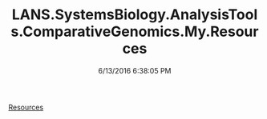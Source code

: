 ﻿---
title: LANS.SystemsBiology.AnalysisTools.ComparativeGenomics.My.Resources
date: 6/13/2016 6:38:05 PM
---

[Resources](T-LANS.SystemsBiology.AnalysisTools.ComparativeGenomics.My.Resources.Resources.html)
